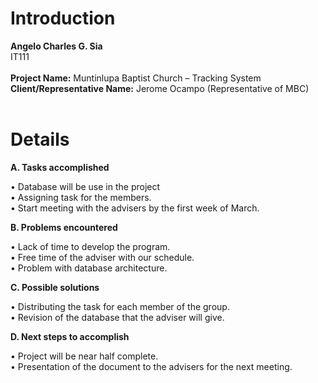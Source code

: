 # Introduction #

**Angelo Charles G. Sia**<br>
IT111<br>
<br>
<b>Project Name:</b> Muntinlupa Baptist Church – Tracking System<br>
<b>Client/Representative Name:</b> Jerome Ocampo (Representative of MBC)<br>
<br>
<h1>Details</h1>
<b>A.	Tasks accomplished</b>

•	Database will be use in the project<br>
•	Assigning task for the members.<br>
•	Start meeting with the advisers by the first week of March.<br>


<b>B.	Problems encountered</b>

•	Lack of time to develop the program.<br>
•	Free time of the adviser with our schedule.<br>
•	Problem with database architecture.<br>



<b>C.	Possible solutions</b>

•	Distributing the task for each member of the group.<br>
•	Revision of the database that the adviser will give.<br>


<b>D.	Next steps to accomplish</b>

•	Project will be near half complete.<br>
•	Presentation of the document to the advisers for the next meeting.<br>